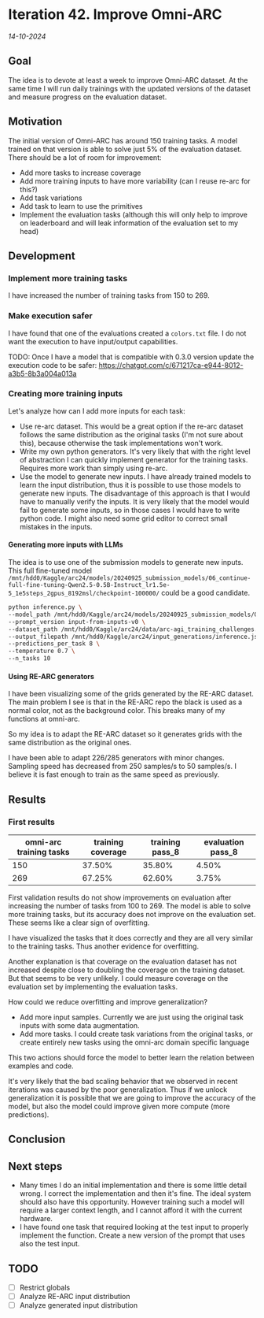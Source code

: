 # Iteration 42. Improve Omni-ARC

_14-10-2024_

## Goal

The idea is to devote at least a week to improve Omni-ARC dataset. At the same time I will run
daily trainings with the updated versions of the dataset and measure progress on the evaluation dataset.

## Motivation

The initial version of Omni-ARC has around 150 training tasks. A model trained on that version is
able to solve just 5% of the evaluation dataset. There should be a lot of room for improvement:

- Add more tasks to increase coverage
- Add more training inputs to have more variability (can I reuse re-arc for this?)
- Add task variations
- Add task to learn to use the primitives
- Implement the evaluation tasks (although this will only help to improve on leaderboard and will leak information of the evaluation set to my head)

## Development

### Implement more training tasks

I have increased the number of training tasks from 150 to 269.

### Make execution safer

I have found that one of the evaluations created a `colors.txt` file. I do not want the execution to
have input/output capabilities.

TODO: Once I have a model that is compatible with 0.3.0 version update the execution code to be safer: https://chatgpt.com/c/671217ca-e944-8012-a3b5-8b3a004a013a

### Creating more training inputs

Let's analyze how can I add more inputs for each task:

- Use re-arc dataset. This would be a great option if the re-arc dataset follows the same distribution
  as the original tasks (I'm not sure about this), because otherwise the task implementations won't work.
- Write my own python generators. It's very likely that with the right level of abstraction I can
  quickly implement generator for the training tasks. Requires more work than simply using re-arc.
- Use the model to generate new inputs. I have already trained models to learn the input distribution,
  thus it is possible to use those models to generate new inputs. The disadvantage of this approach
  is that I would have to manually verify the inputs. It is very likely that the model would fail
  to generate some inputs, so in those cases I would have to write python code. I might also need
  some grid editor to correct small mistakes in the inputs.

#### Generating more inputs with LLMs

The idea is to use one of the submission models to generate new inputs. This full fine-tuned model
`/mnt/hdd0/Kaggle/arc24/models/20240925_submission_models/06_continue-full-fine-tuning-Qwen2.5-0.5B-Instruct_lr1.5e-5_1e5steps_2gpus_8192msl/checkpoint-100000/` could be a good candidate.

```bash
python inference.py \
--model_path /mnt/hdd0/Kaggle/arc24/models/20240925_submission_models/06_continue-full-fine-tuning-Qwen2.5-0.5B-Instruct_lr1.5e-5_1e5steps_2gpus_8192msl/checkpoint-100000 \
--prompt_version input-from-inputs-v0 \
--dataset_path /mnt/hdd0/Kaggle/arc24/data/arc-agi_training_challenges.json \
--output_filepath /mnt/hdd0/Kaggle/arc24/input_generations/inference.json \
--predictions_per_task 8 \
--temperature 0.7 \
--n_tasks 10
```

#### Using RE-ARC generators

I have been visualizing some of the grids generated by the RE-ARC dataset. The main problem I see is that in the RE-ARC repo the black is used as a normal color, not as the background color.
This breaks many of my functions at omni-arc.

So my idea is to adapt the RE-ARC dataset so it generates grids with the same distribution as the original ones.

I have been able to adapt 226/285 generators with minor changes. Sampling speed has decreased from 250 samples/s to 50 samples/s. I believe it is fast enough to
train as the same speed as previously.

## Results

### First results

| omni-arc training tasks | training coverage | training pass_8 | evaluation pass_8 |
|-------------------------|-------------------|-----------------|-------------------|
| 150                     | 37.50%            | 35.80%          | 4.50%             |
| 269                     | 67.25%            | 62.60%          | 3.75%             |

First validation results do not show improvements on evaluation after increasing the number of tasks from 100 to 269.
The model is able to solve more training tasks, but its accuracy does not improve on the evaluation set.
These seems like a clear sign of overfitting.

I have visualized the tasks that it does correctly and they are all very similar to the training tasks. Thus
another evidence for overfitting.

Another explanation is that coverage on the evaluation dataset has not increased despite close to doubling
the coverage on the training dataset. But that seems to be very unlikely. I could measure coverage
on the evaluation set by implementing the evaluation tasks.

How could we reduce overfitting and improve generalization?

- Add more input samples. Currently we are just using the original task inputs with some data augmentation.
- Add more tasks. I could create task variations from the original tasks, or create entirely new
  tasks using the omni-arc domain specific language

This two actions should force the model to better learn the relation between examples and code.

It's very likely that the bad scaling behavior that we observed in recent iterations was caused by the
poor generalization. Thus if we unlock generalization it is possible that we are going to improve
the accuracy of the model, but also the model could improve given more compute (more predictions).

## Conclusion

## Next steps

- Many times I do an initial implementation and there is some little detail wrong. I correct the implementation
  and then it's fine. The ideal system should also have this opportunity. However training such a model
  will require a larger context length, and I cannot afford it with the current hardware.
- I have found one task that required looking at the test input to properly implement the function.
  Create a new version of the prompt that uses also the test input.

## TODO

- [ ] Restrict globals
- [ ] Analyze RE-ARC input distribution
- [ ] Analyze generated input distribution
